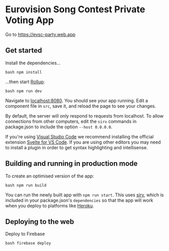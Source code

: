 # Eurovision Song Contest Private Voting App

Go to https://evsc-party.web.app


## Get started

Install the dependencies...

```bash npm install ```

...then start [Rollup](https://rollupjs.org):

```bash npm run dev ```

Navigate to [localhost:8080](http://localhost:8080). You should see your app
running. Edit a component file in `src`, save it, and reload the page to see
your changes.

By default, the server will only respond to requests from localhost. To allow
connections from other computers, edit the `sirv` commands in package.json to
include the option `--host 0.0.0.0`.

If you're using [Visual Studio Code](https://code.visualstudio.com/) we
recommend installing the official extension [Svelte for VS
Code](https://marketplace.visualstudio.com/items?itemName=svelte.svelte-vscode).
If you are using other editors you may need to install a plugin in order to get
syntax highlighting and intellisense.

## Building and running in production mode

To create an optimised version of the app:

```bash npm run build ```

You can run the newly built app with `npm run start`. This uses
[sirv](https://github.com/lukeed/sirv), which is included in your
package.json's `dependencies` so that the app will work when you deploy to
platforms like [Heroku](https://heroku.com).

## Deploying to the web

Deploy to Firebase

```bash firebase deploy```